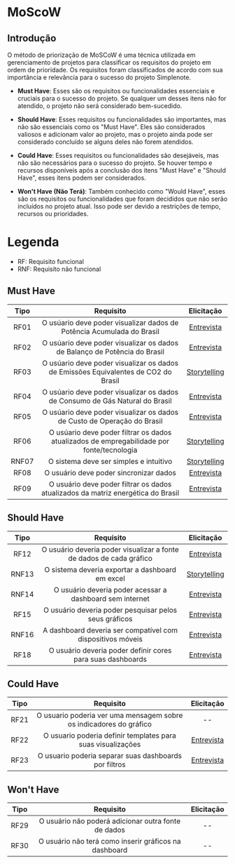 # MoScoW

## Introdução

O método de priorização de MoSCoW é uma técnica utilizada em gerenciamento de projetos para classificar os requisitos do projeto em ordem de prioridade. Os requisitos foram classificados de acordo com sua importância e relevância para o sucesso do projeto Simplenote.

- **Must Have**: Esses são os requisitos ou funcionalidades essenciais e cruciais para o sucesso do projeto. Se qualquer um desses itens não for atendido, o projeto não será considerado bem-sucedido.

- **Should Have**: Esses requisitos ou funcionalidades são importantes, mas não são essenciais como os "Must Have". Eles são considerados valiosos e adicionam valor ao projeto, mas o projeto ainda pode ser considerado concluído se alguns deles não forem atendidos.

- **Could Have**: Esses requisitos ou funcionalidades são desejáveis, mas não são necessários para o sucesso do projeto. Se houver tempo e recursos disponíveis após a conclusão dos itens "Must Have" e "Should Have", esses itens podem ser considerados.

- **Won't Have (Não Terá)**: Também conhecido como "Would Have", esses são os requisitos ou funcionalidades que foram decididos que não serão incluídos no projeto atual. Isso pode ser devido a restrições de tempo, recursos ou prioridades.

# Legenda

- RF: Requisito funcional
- RNF: Requisito não funcional



## Must Have

| Tipo  |                         Requisito                          |  Elicitação  |
| :---: | :--------------------------------------------------------: | :----------: |
| RF01  |            O usúario deve poder visualizar dados de Potência Acumulada do Brasil              | [Entrevista](../entrevista.md) |
| RF02  |            O usúario deve poder visualizar os dados de Balanço de Potência do Brasil            | [Entrevista](../entrevista.md) |
| RF03  |          O usúario deve poder visualizar os dados de Emissões Equivalentes de CO2 do Brasil          | [Storytelling](../../elicitacao/storytelling.md)|
| RF04  |           O usúario deve poder visualizar os dados de Consumo de Gás Natural do Brasil            | [Entrevista](../entrevista.md)|
| RF05  |             O usúario deve poder visualizar os dados de Custo de Operação do Brasil             | [Entrevista](../entrevista.md) |
| RF06  |    O usúario deve poder filtrar os dados atualizados de empregabilidade por fonte/tecnologia    | [Storytelling](../../elicitacao/storytelling.md) |
| RNF07 |           O sistema deve ser simples e intuitivo           | [Storytelling](../../elicitacao/storytelling.md) |
| RF08  |           O usuário deve poder sincronizar dados          |  [Entrevista](../entrevista.md) |
| RF09  |     O usuário deve poder filtrar os dados atualizados da matriz energética do Brasil     |  [Entrevista](../entrevista.md) |

## Should Have

| Tipo  |                           Requisito                           |  Elicitação  |
| :---: | :-----------------------------------------------------------: | :----------: |
| RF12  |      O usuário deveria poder visualizar a fonte de dados de cada gráfico      |  [Entrevista](../entrevista.md) |
| RNF13 |         O sistema deveria exportar a dashboard em excel         | [Storytelling](../../elicitacao/storytelling.md)|
| RNF14 |       O usuário deveria poder acessar a dashboard sem internet       | [Entrevista](../../elicitacao/entrevista.md)|
| RF15  |     O usuário deveria poder pesquisar pelos seus gráficos      | [Entrevista](../entrevista.md) |
| RNF16 |  A dashboard deveria ser compatível com dispositivos móveis  |  [Entrevista](../entrevista.md) |
| RF18  |     O usuário deveria poder definir cores para suas dashboards      |  [Entrevista](../entrevista.md) |


## Could Have

| Tipo  |                         Requisito                          |  Elicitação  |
| :---: | :--------------------------------------------------------: | :----------: |
| RF21  |      O usuario poderia ver uma mensagem sobre os indicadores do gráfico    |      --      |
| RF22  |    O usuario poderia definir templates para suas visualizações  | [Entrevista](../../elicitacao/entrevista.md)|
| RF23  |       O usuario poderia separar suas dashboards por filtros       | [Entrevista](../../elicitacao/entrevista.md)|


## Won't Have

| Tipo |                                     Requisito                                     | Elicitação |
| :--: | :-------------------------------------------------------------------------------: | :--------: |
| RF29 |            O usuário não poderá adicionar outra fonte de dados            |     --     |
| RF30 | O usuário não terá como inserir gráficos na dashboard |     --     |


